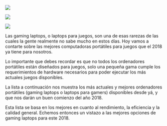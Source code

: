 ![](https://images.cooltext.com/5136249.png)

![](http://tecnobits.xyz/wp-content/uploads/2017/12/las-mejores-laptops-gamers-2018-696x383.jpg)


![](https://images.cooltext.com/5136286.png)

Las gaming laptops, o laptops para juegos, son una de esas rarezas de las cuales la gente realmente no sabe mucho en estos días. Hoy vamos a contarte sobre las mejores computadoras portátiles para juegos que el 2018 ya tiene para nosotros.


Lo importante que debes recordar es que no todos los ordenadores portátiles están diseñados para juegos, solo una pequeña gama cumple los requerimientos de hardware necesarios para poder ejecutar los más actuales juegos disponibles.

La lista a continuación nos muestra los más actuales y mejores ordenadores portátiles (gaming laptops o laptops para gamers) disponibles desde yá, y que nos darán un buen comienzo del año 2018.

Esta lista se basa en los mejores en cuanto al rendimiento, la eficiencia y la calidad general. Echemos entonces un vistazo a las mejores  opciones de gaming laptops para este 2018.
